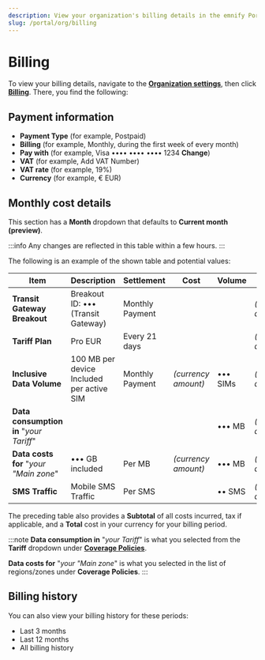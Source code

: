 ```yaml
---
description: View your organization's billing details in the emnify Portal
slug: /portal/org/billing
---
```


# Billing

To view your billing details, navigate to the [**Organization settings**](https://portal.emnify.com/organisation-settings/), then click [**Billing**](https://portal.emnify.com/organisation-settings/billing). 
There, you find the following:

## Payment information

- **Payment Type** (for example, Postpaid)
- **Billing** (for example, Monthly, during the first week of every month)
- **Pay with** (for example, Visa •••• •••• •••• 1234 **Change**)
- **VAT** (for example, Add VAT Number)
- **VAT rate** (for example, 19%)
- **Currency** (for example, € EUR)

## Monthly cost details

This section has a **Month** dropdown that defaults to **Current month (preview)**.

:::info
Any changes are reflected in this table within a few hours.
:::

The following is an example of the shown table and potential values:

| Item | Description | Settlement | Cost | Volume | Total |
| ---- | ----------- | ---------- | ---- | ------ | ----- |
| **Transit Gateway Breakout** | Breakout ID: ••• (Transit Gateway) | Monthly Payment | | | *(currency amount)* |
| **Tariff Plan** | Pro EUR | Every 21 days |  | | *(currency amount)* |
| **Inclusive Data Volume** | 100 MB per device Included per active SIM | Monthly Payment | *(currency amount)* | ••• SIMs | *(currency amount)* |
| **Data consumption in** "*your Tariff*" |  |  |  | ••• MB | *(currency amount)* |
| **Data costs for** "*your "Main zone*"  | ••• GB included | Per MB | *(currency amount)* | ••• MB | *(currency amount)* |
| **SMS Traffic** | Mobile SMS Traffic | Per SMS | | •• SMS | *(currency amount)* |

The preceding table also provides a **Subtotal** of all costs incurred, tax if applicable, and a **Total** cost in your currency for your billing period.

:::note
**Data consumption in** "*your Tariff*" is what you selected from the **Tariff** dropdown under [**Coverage Policies**](https://portal.emnify.com/device-policies).

**Data costs for** "*your "Main zone*" is what you selected in the list of regions/zones under **Coverage Policies**.
:::

## Billing history

You can also view your billing history for these periods:

- Last 3 months
- Last 12 months
- All billing history
